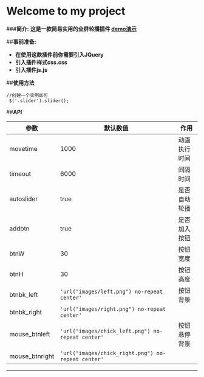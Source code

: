 Welcome to my project
===================

###**简介:**
**这是一款简易实用的全屏轮播插件  [demo演示](http://findwisdom.github.io/slider/)**  





##**事前准备:**

 - **在使用这款插件前你需要引入JQuery**
 - **引入插件样式css.css**
 - **引入插件js.js**




##**使用方法**


```
//创建一个实例即可
 $('.slider').slider();
```



##**API**


|参数                  |默认数值                       | 作用             |
 ----------------- | ---------------------------- | ------------------
| movetime | 1000            | 动画执行时间|
| timeout           | 6000            | 间隔时间 |
| autoslider          | true | 是否自动轮播
| addbtn          | true | 是否加入按钮
| btnW         | 30| 按钮宽度
| btnH          | 30| 按钮高度
| btnbk_left          | `'url("images/left.png") no-repeat center'`| 按钮背景
| btnbk_right          | `'url("images/right.png") no-repeat center'` |
| mouse_btnleft          | `'url("images/chick_left.png") no-repeat center'`| 按钮悬停背景
| mouse_btnright         |`'url("images/chick_right.png") no-repeat center'` | 


----------
